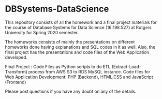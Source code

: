 # DBSystems-DataScience
This repository consists of all the homework and a final project materials for the course of Database Systems for Data Science (16:198:527) at Rutgers University for Spring 2020 semester. 


The homeworks consists of mainly the presentations on different homeworks done having explanations and SQL codes in it as well. Also, the final project has the presentations and code files of the Web Application developed.


Final Project :
Code Files as Python scripts to do ETL (Extract-Load-Transform) process from AWS S3 to RDS MySQL instance.
Code files for Web Application Development: PHP (Backend), HTML,CSS and JavaScript (Frontend)


Please post questions if you have any doubt on any of the details.
